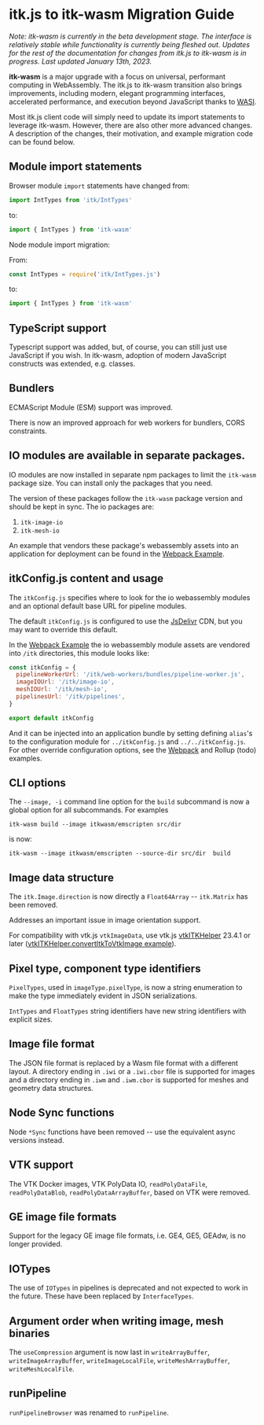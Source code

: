 # itk.js to itk-wasm Migration Guide

*Note: itk-wasm is currently in the beta development stage. The interface is relatively stable while functionality is currently being fleshed out. Updates for the rest of the documentation for changes from itk.js to itk-wasm is in progress. Last updated January 13th, 2023.*

**itk-wasm** is a major upgrade with a focus on universal, performant computing in WebAssembly. The itk.js to itk-wasm transition also brings improvements, including modern, elegant programming interfaces, accelerated performance, and execution beyond JavaScript thanks to [WASI](https://wasi.dev).

Most itk.js client code will simply need to update its import statements to leverage itk-wasm. However, there are also other more advanced changes. A description of the changes, their motivation, and example migration code can be found below.

## Module import statements

Browser module `import` statements have changed from:

```js
import IntTypes from 'itk/IntTypes'
```

to:


```js
import { IntTypes } from 'itk-wasm'
```

Node module import migration:

From:

```js
const IntTypes = require('itk/IntTypes.js')
```

to:

```js
import { IntTypes } from 'itk-wasm'
```

## TypeScript support

Typescript support was added, but, of course, you can still just use JavaScript if you wish. In itk-wasm, adoption of modern JavaScript constructs was extended, e.g. classes.

## Bundlers

ECMAScript Module (ESM) support was improved.

There is now an improved approach for web workers for bundlers, CORS constraints.

## IO modules are available in separate packages.

IO modules are now installed in separate npm packages to limit the `itk-wasm` package size. You can install only the packages that you need.

The version of these packages follow the `itk-wasm` package version and should be kept in sync. The io packages are:

1. `itk-image-io`
2. `itk-mesh-io`

An example that vendors these package's webassembly assets into an application for deployment can be found in the [Webpack Example](https://github.com/InsightSoftwareConsortium/itk-wasm/tree/main/examples/Webpack).

## itkConfig.js content and usage

The `itkConfig.js` specifies where to look for the io webassembly modules and an optional default base URL for pipeline modules.

The default `itkConfig.js` is configured to use the [JsDelivr](https://www.jsdelivr.com/) CDN, but you may want to override this default.

In the [Webpack Example](https://github.com/InsightSoftwareConsortium/itk-wasm/tree/main/examples/Webpack) the io webassembly module assets are vendored into `/itk` directories, this module looks like:

```js
const itkConfig = {
  pipelineWorkerUrl: '/itk/web-workers/bundles/pipeline-worker.js',
  imageIOUrl: '/itk/image-io',
  meshIOUrl: '/itk/mesh-io',
  pipelinesUrl: '/itk/pipelines',
}

export default itkConfig
```

And it can be injected into an application bundle by setting defining `alias`'s to the configuration module for `../itkConfig.js` and `../../itkConfig.js`. For other override configuration options, see the [Webpack](https://github.com/InsightSoftwareConsortium/itk-wasm/tree/main/examples/Webpack) and Rollup (todo) examples.

## CLI options

The `--image, -i` command line option for the `build` subcommand is now a global option for all subcommands. For examples

```
itk-wasm build --image itkwasm/emscripten src/dir
```

is now:

```
itk-wasm --image itkwasm/emscripten --source-dir src/dir  build
```

## Image data structure

The `itk.Image.direction` is now directly a `Float64Array` -- `itk.Matrix` has been removed.

Addresses an important issue in image orientation support.

For compatibility with vtk.js `vtkImageData`, use vtk.js [vtkITKHelper](https://kitware.github.io/vtk-js/api/Common_DataModel_ITKHelper.html) 23.4.1 or later ([vtkITKHelper.convertItkToVtkImage example](https://kitware.github.io/vtk-js/examples/ItkWasmVolume.html)).

## Pixel type, component type identifiers

`PixelTypes`, used in `imageType.pixelType`, is now a string enumeration to make the type immediately evident in JSON serializations.

`IntTypes` and `FloatTypes` string identifiers have new string identifiers with explicit sizes.

## Image file format

The JSON file format is replaced by a Wasm file format with a different layout. A directory ending in `.iwi` or a `.iwi.cbor` file is supported for images and a directory ending in `.iwm` and `.iwm.cbor` is supported for meshes and geometry data structures.

## Node Sync functions

Node `*Sync` functions have been removed -- use the equivalent async versions instead.

## VTK support

The VTK Docker images, VTK PolyData IO, `readPolyDataFile`, `readPolyDataBlob`, `readPolyDataArrayBuffer`, based on VTK were removed.

## GE image file formats

Support for the legacy GE image file formats, i.e. GE4, GE5, GEAdw, is no longer provided.

## IOTypes

The use of `IOTypes` in pipelines is deprecated and not expected to work in the future. These have been replaced by `InterfaceTypes`.

## Argument order when writing image, mesh binaries

The `useCompression` argument is now last in `writeArrayBuffer`, `writeImageArrayBuffer`, `writeImageLocalFile`, `writeMeshArrayBuffer`, `writeMeshLocalFile`.

## runPipeline

`runPipelineBrowser` was renamed to `runPipeline`.
